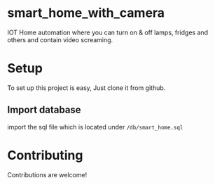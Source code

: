 # smart_home_with_camera
IOT Home automation where you can turn on & off lamps, fridges and others and contain video screaming.

# Setup
To set up this project is easy, Just clone it from github.
## Import database 
import the sql file which is located under `/db/smart_home.sql`

# Contributing
Contributions are welcome!

